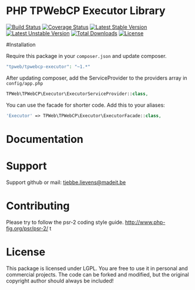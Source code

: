 # PHP TPWebCP Executor Library
[![Build Status](https://travis-ci.org/TPWeb/tpwebcp-executor.svg?branch=master)](https://travis-ci.org/TPWeb/tpwebcp-executor)
[![Coverage Status](https://coveralls.io/repos/github/TPWeb/tpwebcp-executor/badge.svg?branch=master)](https://coveralls.io/github/TPWeb/tpwebcp-executor?branch=master)
[![Latest Stable Version](https://poser.pugx.org/tpweb/tpwebcp-executor/v/stable.svg)](https://packagist.org/packages/tpweb/tpwebcp-executor)
[![Latest Unstable Version](https://poser.pugx.org/tpweb/tpwebcp-executor/v/unstable.svg)](https://packagist.org/packages/tpweb/tpwebcp-executor)
[![Total Downloads](https://poser.pugx.org/tpweb/tpwebcp-executor/d/total.svg)](https://packagist.org/packages/tpweb/tpwebcp-executor)
[![License](https://poser.pugx.org/tpweb/tpwebcp-executor/license.svg)](https://packagist.org/packages/tpweb/tpwebcp-executor)

#Installation

Require this package in your `composer.json` and update composer.

```php
"tpweb/tpwebcp-executor": "~1.*"
```

After updating composer, add the ServiceProvider to the providers array in `config/app.php`

```php
TPWeb\TPWebCP\Executor\ExecutorServiceProvider::class,
```

You can use the facade for shorter code. Add this to your aliases:

```php
'Executor' => TPWeb\TPWebCP\Executor\ExecutorFacade::class,
```

# Documentation


# Support

Support github or mail: tjebbe.lievens@madeit.be

# Contributing

Please try to follow the psr-2 coding style guide. http://www.php-fig.org/psr/psr-2/
t
# License

This package is licensed under LGPL. You are free to use it in personal and commercial projects. The code can be forked and modified, but the original copyright author should always be included!